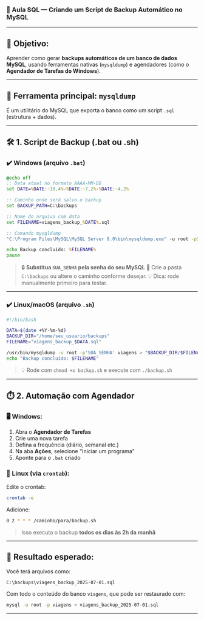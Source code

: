 ### 💾 Aula SQL — Criando um **Script de Backup Automático** no MySQL

---

## 🎯 Objetivo:

Aprender como gerar **backups automáticos de um banco de dados MySQL**, usando ferramentas nativas (`mysqldump`) e agendadores (como o **Agendador de Tarefas do Windows**).

---

## 📌 Ferramenta principal: `mysqldump`

É um utilitário do MySQL que exporta o banco como um script `.sql` (estrutura + dados).

---

## 🛠️ 1. Script de Backup (.bat ou .sh)

### ✔️ Windows (arquivo `.bat`)

```bat
@echo off
:: Data atual no formato AAAA-MM-DD
set DATE=%DATE:~10,4%-%DATE:~7,2%-%DATE:~4,2%

:: Caminho onde será salvo o backup
set BACKUP_PATH=C:\backups

:: Nome do arquivo com data
set FILENAME=viagens_backup_%DATE%.sql

:: Comando mysqldump
"C:\Program Files\MySQL\MySQL Server 8.0\bin\mysqldump.exe" -u root -pSUA_SENHA viagens > "%BACKUP_PATH%\%FILENAME%"

echo Backup concluído: %FILENAME%
pause
```

> 🔒 **Substitua `SUA_SENHA` pela senha do seu MySQL**
> 📁 Crie a pasta `C:\backups` ou altere o caminho conforme desejar.
> 💡 Dica: rode manualmente primeiro para testar.

---

### ✔️ Linux/macOS (arquivo `.sh`)

```bash
#!/bin/bash

DATA=$(date +%Y-%m-%d)
BACKUP_DIR="/home/seu_usuario/backups"
FILENAME="viagens_backup_$DATA.sql"

/usr/bin/mysqldump -u root -p'SUA_SENHA' viagens > "$BACKUP_DIR/$FILENAME"
echo "Backup concluído: $FILENAME"
```

> 💡 Rode com `chmod +x backup.sh` e execute com `./backup.sh`

---

## ⏱️ 2. Automação com Agendador

### 🖥️ Windows:

1. Abra o **Agendador de Tarefas**
2. Crie uma nova tarefa
3. Defina a frequência (diário, semanal etc.)
4. Na aba **Ações**, selecione "Iniciar um programa"
5. Aponte para o `.bat` criado

### 🐧 Linux (via `crontab`):

Edite o crontab:

```bash
crontab -e
```

Adicione:

```bash
0 2 * * * /caminho/para/backup.sh
```

> Isso executa o backup **todos os dias às 2h da manhã**

---

## 📁 Resultado esperado:

Você terá arquivos como:

```
C:\backups\viagens_backup_2025-07-01.sql
```

Com todo o conteúdo do banco `viagens`, que pode ser restaurado com:

```bash
mysql -u root -p viagens < viagens_backup_2025-07-01.sql
```

---


